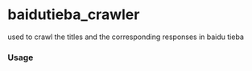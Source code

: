# baidutieba_crawler
used to crawl the titles and the corresponding responses in baidu tieba

<h3>Usage</h3>
